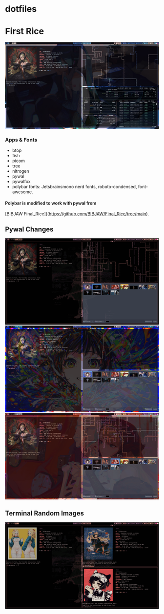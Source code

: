 # dotfiles

# First Rice
![Ricing](Downloads/rice-ss/2025-05-28-10:53:09-screenshot.png)
### Apps & Fonts
- btop
- fish
- picom
- tree
- nitrogen
- pywal
- pywalfox
- polybar
fonts: Jetsbrainsmono nerd fonts, roboto-condensed, font-awesome.

#### Polybar is modified to work with pywal from
[BIBJAW Final_Rice]((https://github.com/BIBJAW/Final_Rice/tree/main).


## Pywal Changes
![Pywal](Downloads/rice-ss/2025-05-28-10:54:50-screenshot.png)
![Pywal2](Downloads/rice-ss/2025-05-28-10:54:35-screenshot.png)
![Pywal3](Downloads/rice-ss/2025-05-28-10:54:27-screenshot.png)



## Terminal Random Images
![Terminal](/Downloads/rice-ss/2025-05-28-10:55:00-screenshot.png)
